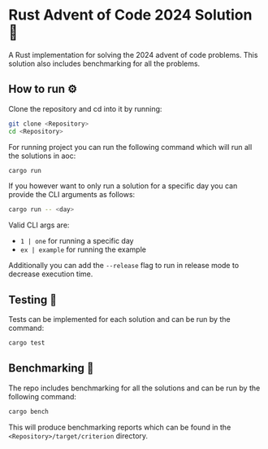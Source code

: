 # Rust Advent of Code 2024 Solution 🦀
A Rust implementation for solving the 2024 advent of code problems. This solution also includes benchmarking for all the problems.

## How to run ⚙️

Clone the repository and cd into it by running:

```bash
git clone <Repository>
cd <Repository>
```

For running project you can run the following command which will run all the solutions in aoc:

```bash
cargo run
```

If you however want to only run a solution for a specific day you can provide the CLI arguments as follows:

```bash
cargo run -- <day>
```
Valid CLI args are:
- `1 | one` for running a specific day
- `ex | example` for running the example

Additionally you can add the `--release` flag to run in release mode to decrease execution time.

## Testing 🧪
Tests can be implemented for each solution and can be run by the command:

```bash
cargo test
```
## Benchmarking 💪
The repo includes benchmarking for all the solutions and can be run by the following command:

```bash
cargo bench
```

This will produce benchmarking reports which can be found in the `<Repository>/target/criterion` directory.
